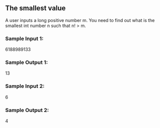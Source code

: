 ## The smallest value

A user inputs a long positive number m. You need to find out what is the smallest int number n such that n! > m.


### Sample Input 1:

6188989133
### Sample Output 1:

13
### Sample Input 2:

6
### Sample Output 2:

4
